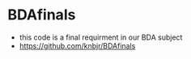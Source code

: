 # BDAfinals

- this code is a final requirment in our BDA subject
- https://github.com/knbjr/BDAfinals
